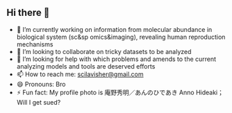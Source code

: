 ## Hi there 👋

- 🤔 I’m currently working on information from molecular abundance in biological system (sc&sp omics&imaging), revealing human reproduction mechanisms
- 👯 I’m looking to collaborate on tricky datasets to be analyzed
- 💬 I’m looking for help with which problems and amends to the current analyzing models and tools are deserved efforts
- 📫 How to reach me: scilavisher@gmail.com
- 😄 Pronouns: Bro
- ⚡ Fun fact: My profile photo is 庵野秀明／あんのひであき Anno Hideaki；Will I get sued?

